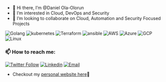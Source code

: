 - 👋 Hi there, I’m @Daniel Ola-Olorun
- 👀 I’m interested in Cloud, DevOps and Security
- 💞️ I’m looking to collaborate on Cloud, Automation and Security Focused Projects

![Golang](https://img.shields.io/badge/Go-intermediate-orange?style=for-the-badge&logo=go)
![kubernetes](https://img.shields.io/badge/Kubernetes-Expert-blue?style=for-the-badge&logo=kubernetes)
![Terraform](https://img.shields.io/badge/Terraform-Expert-blue?style=for-the-badge&logo=terraform)
![ansible](https://img.shields.io/badge/Ansible-Expert-blue?style=for-the-badge&logo=ansible)
![AWS](https://img.shields.io/badge/AWS-Expert-blue?style=for-the-badge)
![Azure](https://img.shields.io/badge/Azure-Expert-blue?style=for-the-badge)
![GCP](https://img.shields.io/badge/GCP-intermediate-orange?style=for-the-badge)
![Linux](https://img.shields.io/badge/Linux-Expert-blue?style=for-the-badge)

### 📫 How to reach me:

[![Twitter Follow](https://img.shields.io/twitter/follow/horla_dan?style=social)](https://twitter.com/horla_dan)
[![Linkedin](https://img.shields.io/badge/LinkedIn-%230077B5.svg?&style=flat-square&logo=linkedin&logoColor=white)](https://www.linkedin.com/in/ola-olorun-daniel-52804116a/)
[![Email](https://img.shields.io/badge/-hey@danieloo.com-c14438?style=flat-square&logo=Gmail&logoColor=white&link=mailto:=hey@danieloo.com)](mailto:hey@danieloo.com)

- Checkout my [personal website here](https://danieloo.com)🔗

<!---
You can click the Preview link to take a look at your changes.
--->
